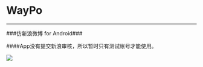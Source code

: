 # WayPo
---
###仿新浪微博 for Android###

####App没有提交新浪审核，所以暂时只有测试帐号才能使用。

![](https://github.com/rexcheung/waypo/blob/master/demo.gif)   

